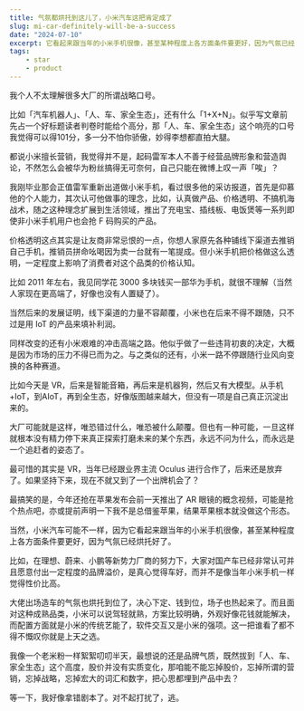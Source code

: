 ```yaml
---
title: 气氛都烘托到这儿了，小米汽车这把肯定成了
slug: mi-car-definitely-will-be-a-success
date: "2024-07-10"
excerpt: 它看起来跟当年的小米手机很像，甚至某种程度上各方面条件要更好，因为气氛已经烘托好了。
tags:
    - star
    - product
---
```


我个人不太理解很多大厂的所谓战略口号。

比如「汽车机器人」、「人、车、家全生态」，还有什么「1+X+N」。似乎写文章前先占一个好标题读者判卷时能给个高分，那「人、车、家全生态」这个响亮的口号我觉得可以得101分，多一分不怕你骄傲，妙得李想都直拍大腿。

都说小米擅长营销，我觉得并不是，起码雷军本人不善于经营品牌形象和营造舆论，不然怎么会被华为粉丝搞得无可奈何，自己只能在微博上叹一声「唉」？

我刚毕业那会正值雷军重新出道做小米手机，看过很多他的采访报道，首先是仰慕他的个人能力，其次认可他做事的理念，比如，认真做产品、价格透明、不搞机海战术，随之这种理念扩展到生活领域，推出了充电宝、插线板、电饭煲等一系列即使非小米手机用户也会抢 F 码购买的产品。

价格透明这点其实是让友商非常忌恨的一点，你想人家原先各种铺线下渠道去推销自己手机，推销员拼命吆喝因为卖一台就有一笔提成。但小米手机把价格做这么透明，一定程度上影响了消费者对这个品类的价格认知。

比如 2011 年左右，我见同学花 3000 多块钱买一部华为手机，就很不理解（当然人家现在更高端了，好像也没有人置疑了）。

当然后来的发展证明，线下渠道的力量不容颠覆，小米也在后来不得不跟随，只不过是用 IoT 的产品来填补利润。

同样改变的还有小米艰难的冲击高端之路。他似乎做了一些违背初衷的决定，大概是因为市场的压力不得已而为之。与之类似的还有，小米一路不停跟随行业风向变换的各种赛道。

比如今天是 VR，后来是智能音箱，再后来是机器狗，然后又有大模型。从手机+IoT，到AIoT，再到全生态，好像版图越来越大，但没有一项是自己真正沉淀出来的。

大厂可能就是这样，唯恐错过什么，唯恐被什么颠覆。但也有一种可能，一旦这样就根本没有精力停下来真正探索打磨未来的某个东西，永远不问为什么，而永远是一个追赶者的姿态了。

最可惜的其实是 VR，当年已经跟业界主流 Oculus 进行合作了，后来还是放弃了。如果坚持下来，现在不就又到了一个出牌机会了？

最搞笑的是，今年还抢在苹果发布会前一天推出了 AR 眼镜的概念视频，可能是抢个热点吧，亦或提前声明一下我不是总借鉴苹果，结果苹果根本就没做这个形态。

当然，小米汽车可能不一样，因为它看起来跟当年的小米手机很像，甚至某种程度上各方面条件要更好，因为气氛已经烘托好了。

比如，在理想、蔚来、小鹏等新势力厂商的努力下，大家对国产车已经非常认可并且愿意付出一定程度的品牌溢价，是真心觉得车好，而并不是像当年小米手机一样觉得性价比高。

大佬出场造车的气氛也烘托到位了，决心下定、钱到位，场子也热起来了。而且面对这种成熟品类，小米可以说驾轻就熟，方案比较明确，外观好像花钱就能解决，而配置方面就是小米的传统艺能了，软件交互又是小米的强项。这一把谁看了都不得不慨叹你就是上天之选。

我像一个老米粉一样絮絮叨叨半天，最想说的还是品牌气质，既然拔到「人、车、家全生态」这个高度，股价并没有实质变化，那咱能不能忘掉股价，忘掉所谓的营销，忘掉战略，忘掉宏大的词汇和数字，把心思都埋到产品中去？

等一下，我好像拿错剧本了。对不起打扰了，逃。